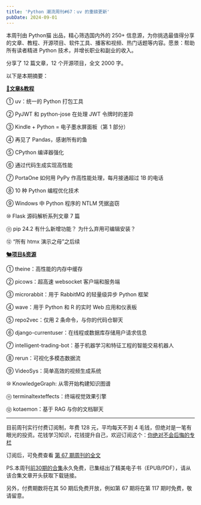 ```yaml
---
title: 'Python 潮流周刊#67：uv 的重磅更新'
pubDate: 2024-09-01
---
```


本周刊由 Python猫 出品，精心筛选国内外的 250+ 信息源，为你挑选最值得分享的文章、教程、开源项目、软件工具、播客和视频、热门话题等内容。愿景：帮助所有读者精进 Python 技术，并增长职业和副业的收入。

分享了 12 篇文章，12 个开源项目，全文 2000 字。

以下是本期摘要： 

**[🦄文章&教程](https://xiaobot.net/p/python_weekly)** 


① uv：统一的 Python 打包工具

② PyJWT 和 python-jose 在处理 JWT 令牌时的差异

③ Kindle + Python = 电子墨水屏面板（第 1 部分）

④ 再见了 Pandas，感谢所有的鱼

⑤ CPython 编译器强化

⑥ 通过代码生成实现高性能

⑦ PortaOne 如何用 PyPy 作高性能处理，每月接通超过 1B 的电话

⑧ 10 种 Python 编程优化技术

⑨ Windows 中 Python 程序的 NTLM 凭据盗窃

⑩ Flask 源码解析系列文章 7 篇

⑪ pip 24.2 有什么新增功能？ 为什么弃用可编辑安装？

⑫ “所有 htmx 演示之母”之后续

**[🐿️项目&资源](https://xiaobot.net/p/python_weekly)** 


① theine：高性能的内存中缓存

② picows：超高速 websocket 客户端和服务端

③ microrabbit：用于 RabbitMQ 的轻量级异步 Python 框架

④ wave：用于 Python 和 R 的实时 Web 应用和仪表板

⑤ repo2vec：仅用 2 条命令，与你的代码仓聊天

⑥ django-currentuser：在线程或数据库存储用户请求信息

⑦ intelligent-trading-bot：基于机器学习和特征工程的智能交易机器人

⑧ rerun：可视化多模态数据流

⑨ VideoSys：简单高效的视频生成系统

⑩ KnowledgeGraph: 从零开始构建知识图谱

⑪ terminaltexteffects：终端视觉效果引擎

⑫ kotaemon：基于 RAG 与你的文档聊天


-----

目前周刊实行付费订阅制，年费 128 元，平均每天不到 4 毛钱，但绝对是一笔有眼光的投资。花钱学习知识，花钱提升自己，欢迎订阅这个：[你绝对不会后悔的专栏](https://xiaobot.net/p/python_weekly)

订阅后，可免费查看 [第 67 期周刊的全文](https://xiaobot.net/post/9867c6ce-13ac-4905-a4a1-70cc3162a29f)

PS.本周刊[前30期的合集](https://pythoncat.top/posts/2023-12-11-weekly)永久免费，已集结出了精美电子书（EPUB/PDF），请从该合集文章开头获取下载链接。

另外，付费期数将在其 50 期后免费开放，例如第 67 期将在第 117 期时免费，敬请留意。